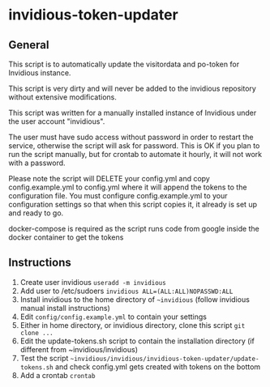 # invidious-token-updater

## General

This script is to automatically update the visitordata and po-token for Invidious instance. 

This script is very dirty and will never be added to the invidious repository without extensive modifications.

This script was written for a manually installed instance of Invidious under the user account "invidious". 

The user must have sudo access without password in order to restart the service, otherwise the script will ask for password. This is OK if you plan to run the script manually, but for crontab to automate it hourly, it will not work with a password.

Please note the script will DELETE your config.yml and copy config.example.yml to config.yml where it will append the tokens to the configuration file. You must configure config.example.yml to your configuration settings so that when this script copies it, it already is set up and ready to go.

docker-compose is required as the script runs code from google inside the docker container to get the tokens

## Instructions

1) Create user invidious
   ```useradd -m invidious```
2) Add user to /etc/sudoers ```invidious ALL=(ALL:ALL)NOPASSWD:ALL```
3) Install invidious to the home directory of ```~invidious``` (follow invidious manual install instructions)
4) Edit ```config/config.example.yml``` to contain your settings
5) Either in home directory, or invidious directory, clone this script ```git clone ...```
6) Edit the update-tokens.sh script to contain the installation directory (if different from ~invidious/invidious)
7) Test the script ```~invidious/invidious/invidious-token-updater/update-tokens.sh``` and check config.yml gets created with tokens on the bottom
8) Add a crontab ```crontab```
